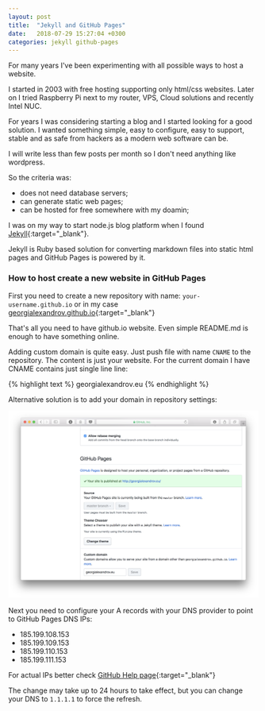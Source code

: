 ```yaml
---
layout: post
title:  "Jekyll and GitHub Pages"
date:   2018-07-29 15:27:04 +0300
categories: jekyll github-pages
---
```


For many years I've been experimenting with all possible ways to host a website. 

I started in 2003 with free hosting supporting only html/css websites. Later on I tried Raspberry Pi next to my router, VPS, Cloud solutions and recently Intel NUC.

For years I was considering starting a blog and I started looking for a good solution. I wanted something simple, easy to configure, easy to support, stable and as safe from hackers as a modern web software can be.

I will write less than few posts per month so I don't need anything like wordpress. 

So the criteria was:

- does not need database servers;
- can generate static web pages;
- can be hosted for free somewhere with my doamin;

I was on my way to start node.js blog platform when I found [Jekyll](https://jekyllrb.com){:target="_blank"}. 

Jekyll is Ruby based solution for converting markdown files into static html pages and GitHub Pages is powered by it.

### How to host create a new website in GitHub Pages

First you need to create a new repository with name: `your-username.github.io` or in my case [georgialexandrov.github.io](http://github.com/georgialexandrov/georgialexandrov.github.io){:target="_blank"}

That's all you need to have github.io website. Even simple README.md is enough to have something online.

Adding custom domain is quite easy. Just push file with name `CNAME` to the repository. The content is just your website. For the current domain I have CNAME contains just single line line:

{% highlight text %}
georgialexandrov.eu
{% endhighlight %}

Alternative solution is to add your domain in repository settings:

![ScreenShot ](/assets/posts/img/github-custom-domain.png "GitHub Custom Domain")

Next you need to configure your A records with your DNS provider to point to GitHub Pages DNS IPs:

- 185.199.108.153
- 185.199.109.153
- 185.199.110.153
- 185.199.111.153

For actual IPs better check [GitHub Help page](https://help.github.com/articles/setting-up-an-apex-domain/){:target="_blank"}  

The change may take up to 24 hours to take effect, but you can change your DNS to `1.1.1.1` to force the refresh.

